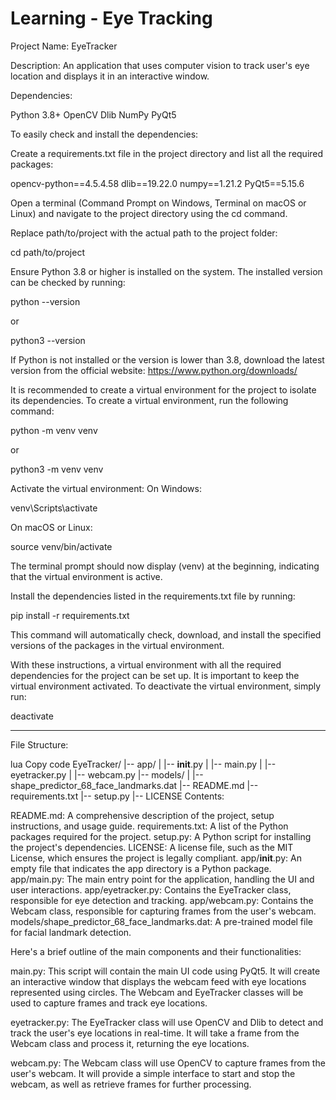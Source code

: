 # Learning - Eye Tracking



Project Name: EyeTracker



Description: An application that uses computer vision to track user's eye location and displays it in an interactive window.



Dependencies:



Python 3.8+
OpenCV
Dlib
NumPy
PyQt5



To easily check and install the dependencies:



Create a requirements.txt file in the project directory and list all the required packages:



opencv-python==4.5.4.58
dlib==19.22.0
numpy==1.21.2
PyQt5==5.15.6




Open a terminal (Command Prompt on Windows, Terminal on macOS or Linux) and navigate to the project directory using the cd command. 



Replace path/to/project with the actual path to the project folder:



cd path/to/project




Ensure Python 3.8 or higher is installed on the system. The installed version can be checked by running:



python --version



or



python3 --version




If Python is not installed or the version is lower than 3.8, download the latest version from the official website: https://www.python.org/downloads/



It is recommended to create a virtual environment for the project to isolate its dependencies. To create a virtual environment, run the following command:



python -m venv venv



or



python3 -m venv venv




Activate the virtual environment:
On Windows:





venv\Scripts\activate




On macOS or Linux:



source venv/bin/activate




The terminal prompt should now display (venv) at the beginning, indicating that the virtual environment is active.



Install the dependencies listed in the requirements.txt file by running:



pip install -r requirements.txt




This command will automatically check, download, and install the specified versions of the packages in the virtual environment.



With these instructions, a virtual environment with all the required dependencies for the project can be set up. It is important to keep the virtual environment activated. To deactivate the virtual environment, simply run:



deactivate



--------------- 



File Structure:



lua
Copy code
EyeTracker/
|-- app/
|   |-- __init__.py
|   |-- main.py
|   |-- eyetracker.py
|   |-- webcam.py
|-- models/
|   |-- shape_predictor_68_face_landmarks.dat
|-- README.md
|-- requirements.txt
|-- setup.py
|-- LICENSE
Contents:



README.md: A comprehensive description of the project, setup instructions, and usage guide.
requirements.txt: A list of the Python packages required for the project.
setup.py: A Python script for installing the project's dependencies.
LICENSE: A license file, such as the MIT License, which ensures the project is legally compliant.
app/__init__.py: An empty file that indicates the app directory is a Python package.
app/main.py: The main entry point for the application, handling the UI and user interactions.
app/eyetracker.py: Contains the EyeTracker class, responsible for eye detection and tracking.
app/webcam.py: Contains the Webcam class, responsible for capturing frames from the user's webcam.
models/shape_predictor_68_face_landmarks.dat: A pre-trained model file for facial landmark detection.




Here's a brief outline of the main components and their functionalities:



main.py: This script will contain the main UI code using PyQt5. It will create an interactive window that displays the webcam feed with eye locations represented using circles. The Webcam and EyeTracker classes will be used to capture frames and track eye locations.



eyetracker.py: The EyeTracker class will use OpenCV and Dlib to detect and track the user's eye locations in real-time. It will take a frame from the Webcam class and process it, returning the eye locations.



webcam.py: The Webcam class will use OpenCV to capture frames from the user's webcam. It will provide a simple interface to start and stop the webcam, as well as retrieve frames for further processing.
